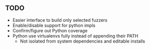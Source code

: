 ## TODO

- Easier interface to build only selected fuzzers
- Enable/disable support for python impls
- Confirm/figure out Python coverage
- Python use virtualenvs fully instead of appending their PATH
  - Not isolated from system dependencies and editable installs
